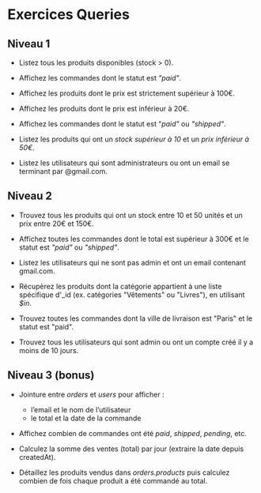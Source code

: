 # Exercices Queries

## Niveau 1

- Listez tous les produits disponibles (stock > 0).

- Affichez les commandes dont le statut est *"paid"*.

- Affichez les produits dont le prix est strictement supérieur à 100€.

- Affichez les produits dont le prix est inférieur à 20€.

- Affichez les commandes dont le statut est "*paid"* ou *"shipped"*.

- Listez les produits qui ont un *stock supérieur à 10* et un *prix inférieur à 50€*.

- Listez les utilisateurs qui sont administrateurs ou ont un email se terminant par @gmail.com.

## Niveau 2

- Trouvez tous les produits qui ont un stock entre 10 et 50 unités et un prix entre 20€ et 150€.

- Affichez toutes les commandes dont le total est supérieur à 300€ et le statut est *"paid"* ou *"shipped"*.

- Listez les utilisateurs qui ne sont pas admin et ont un email contenant gmail.com.

- Récupèrez les produits dont la catégorie appartient à une liste spécifique d'_id (ex. catégories "Vêtements" ou "Livres"), en utilisant *$in*.

- Trouvez toutes les commandes dont la ville de livraison est "Paris" et le statut est "paid".

- Trouvez tous les utilisateurs qui sont admin ou ont un compte créé il y a moins de 10 jours.

## Niveau 3 (bonus)

- Jointure entre *orders* et *users* pour afficher :
    - l’email et le nom de l’utilisateur
    - le total et la date de la commande

- Affichez combien de commandes ont été *paid*, *shipped*, *pending*, etc.

- Calculez la somme des ventes (total) par jour (extraire la date depuis createdAt).

- Détaillez les produits vendus dans *orders.products* puis calculez combien de fois chaque produit a été commandé au total.
